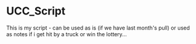 # UCC_Script
This is my script - can be used as is (if we have last month's pull) or used as notes if i get hit by a truck or win the lottery...
